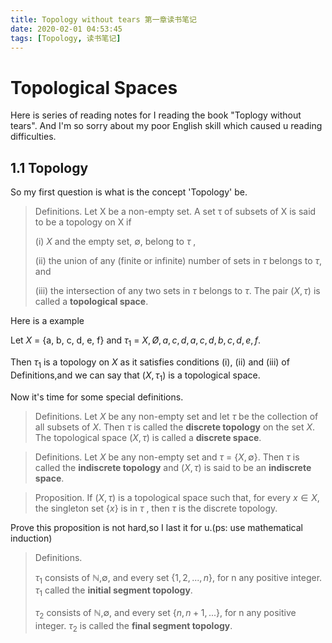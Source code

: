 ```yaml
---
title: Topology without tears 第一章读书笔记
date: 2020-02-01 04:53:45
tags: [Topology, 读书笔记]
---
```


# Topological Spaces

<!-- more -->
Here is series of reading notes for I reading the book "Toplogy without tears".
And I'm so sorry about my poor English skill which caused u reading difficulties.

<!-- Before beginning I will tell u how I read this book, and what my notes will seem to be. -->


## 1.1 Topology

So my first question is  what is the concept 'Topology' be.

>Definitions. Let X be a non-empty set. A set τ of subsets of X is said to be a topology on X if
>
>(i) $X$ and the empty set, $\emptyset$, belong to $\tau$ ,
>
>(ii) the union of any (finite or infinite) number of sets in $\tau$ belongs to $\tau$, and
>
>(iii) the intersection of any two sets in $\tau$ belongs to $\tau$. The pair $(X,\tau)$ is called a **topological space**.

Here is a example

Let $X$ = {a, b, c, d, e, f} and
$\tau_1$ = ${X,Ø,{a},{c,d},{a,c,d},{b,c,d,e,f}}$.

Then $\tau_1$ is a topology on $X$ as it satisfies conditions (i), (ii) and (iii) of Definitions,and we can say that $(X,\tau_1)$ is a topological space.

Now it's time for some special definitions.

>Definitions. Let $X$ be any non-empty set and let $\tau$ be the collection of all subsets of $X$. Then $\tau$ is called the **discrete topology** on the set $X$. The topological space $(X,\tau)$ is called a **discrete space**.

<!-- How to prove that $\tau = P(X)$ is a topology on $X$ ?

Clearly we have $A,\emptyset \in \tau$

To Prove (ii)

Let $A, B \in X$, for all $A, B$,

we have $A,B \subseteq X$ and then $A \cup B \in P(X)$

Likely, it's eazy to prove $A \cap B \in \tau$ -->

 
>Definitions. Let $X$ be any non-empty set and $\tau$ = $\{X, \emptyset\}$. Then $\tau$ is called the **indiscrete topology** and $(X,\tau)$ is said to be an **indiscrete space**.

<!-- This is very eazy to prove. -->


>Proposition. If $(X,\tau)$ is a topological space such that, for every $x \in X$, the singleton set $\{x\}$ is in $\tau$ , then $\tau$ is the discrete topology.

Prove this proposition is not hard,so I last it for u.(ps: use mathematical induction)

>Definitions. 
>
>$\tau_1$ consists of $\mathbb{N}$,$\emptyset$, and every set $\{1,2,...,n\}$, for n any positive integer. $\tau_1$ called the **initial segment topology**.
>
>$\tau_2$ consists of $\mathbb{N}$,$\emptyset$, and every set $\{n,n+1,...\}$, for n any positive integer. $\tau_2$ is called the **final segment topology**.
